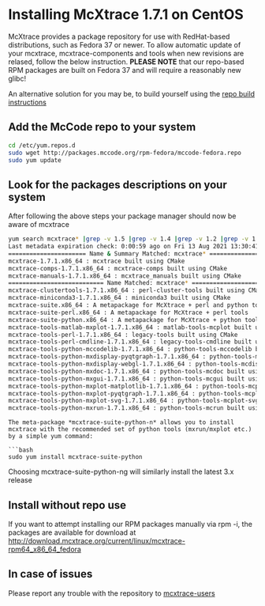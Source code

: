 # Installing McXtrace 1.7.1 on CentOS

McXtrace provides a package repository for use with RedHat-based
distributions, such as Fedora 37 or newer. To allow automatic update
of your mcxtrace, mcxtrace-components and tools when new revisions are
relased, follow the below instruction. **PLEASE NOTE** that our
repo-based RPM packages are built on Fedora 37 and will require a
reasonably new glibc!

An alternative solution for you may be, to build yourself using the [repo build instructions](https://github.com/McXtraceMcXtrace/McCode/wiki/Building-McStas-McXtrace)


## Add the McCode repo to your system
```bash
cd /etc/yum.repos.d
sudo wget http://packages.mccode.org/rpm-fedora/mccode-fedora.repo
sudo yum update
```

## Look for the packages descriptions on your system
After following the above steps your package manager should now be aware of mcxtrace
```bash
yum search mcxtrace* |grep -v 1.5 |grep -v 1.4 |grep -v 1.2 |grep -v 1.1
Last metadata expiration check: 0:00:59 ago on Fri 13 Aug 2021 13:30:41 UTC.
====================== Name & Summary Matched: mcxtrace* =======================
mcxtrace-1.7.1.x86_64 : mcxtrace built using CMake
mcxtrace-comps-1.7.1.x86_64 : mcxtrace-comps built using CMake
mcxtrace-manuals-1.7.1.x86_64 : mcxtrace_manuals built using CMake
=========================== Name Matched: mcxtrace* ============================
mcxtrace-clustertools-1.7.1.x86_64 : perl-cluster-tools built using CMake
mcxtrace-miniconda3-1.7.1.x86_64 : miniconda3 built using CMake
mcxtrace-suite.x86_64 : A metapackage for McXtrace + perl and python tools
mcxtrace-suite-perl.x86_64 : A metapackage for McXtrace + perl tools
mcxtrace-suite-python.x86_64 : A metapackage for McXtrace + python tools
mcxtrace-tools-matlab-mxplot-1.7.1.x86_64 : matlab-tools-mcplot built using CMake
mcxtrace-tools-perl-1.7.1.x86_64 : legacy-tools built using CMake
mcxtrace-tools-perl-cmdline-1.7.1.x86_64 : legacy-tools-cmdline built using CMake
mcxtrace-tools-python-mccodelib-1.7.1.x86_64 : python-tools-mccodelib built using CMake
mcxtrace-tools-python-mxdisplay-pyqtgraph-1.7.1.x86_64 : python-tools-mcdisplay-pyqtgraph built using CMake
mcxtrace-tools-python-mxdisplay-webgl-1.7.1.x86_64 : python-tools-mcdisplay-webgl built using CMake
mcxtrace-tools-python-mxdoc-1.7.1.x86_64 : python-tools-mcdoc built using CMake
mcxtrace-tools-python-mxgui-1.7.1.x86_64 : python-tools-mcgui built using CMake
mcxtrace-tools-python-mxplot-matplotlib-1.7.1.x86_64 : python-tools-mcplot built using CMake
mcxtrace-tools-python-mxplot-pyqtgraph-1.7.1.x86_64 : python-tools-mcplot-pyqtgraph built using CMake
mcxtrace-tools-python-mxplot-svg-1.7.1.x86_64 : python-tools-mcplot-svg built using CMake
mcxtrace-tools-python-mxrun-1.7.1.x86_64 : python-tools-mcrun built using CMake
```
```
The meta-package *mcxtrace-suite-python-n* allows you to install
mcxtrace with the recommended set of python tools (mxrun/mxplot etc.)
by a simple yum command:

```bash
sudo yum install mcxtrace-suite-python
```
Choosing mcxtrace-suite-python-ng  will similarly install the latest 3.x release

## Install without repo use
If you want to attempt installing our RPM packages manually via rpm -i, the packages are available for download at http://download.mcxtrace.org/current/linux/mcxtrace-rpm64_x86_64_fedora

## In case of issues
Please report any trouble with the repository to [mcxtrace-users](mailto:mcstas-users@mcxtrace.org)

